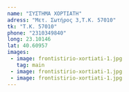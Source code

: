 ```yaml
---
name: "ΣΥΣΤΗΜΑ ΧΟΡΤΙΑΤΗ"
adress: "Μετ. Σωτήρος 3,Τ.Κ. 57010"
tk: "Τ.Κ. 57010"
phone: "2310349840"
long: 23.10146
lat: 40.60957
images:
 - image: frontistirio-xortiati-1.jpg
   tag: main
 - image: frontistirio-xortiati-1.jpg
 - image: frontistirio-xortiati-1.jpg
---
```

